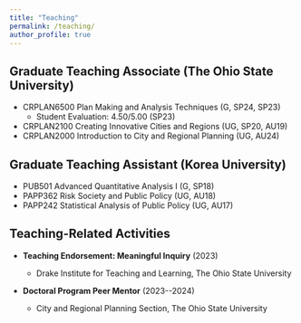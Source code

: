 ```yaml
---
title: "Teaching"
permalink: /teaching/
author_profile: true
---
```


## Graduate Teaching Associate (The Ohio State University)

- CRPLAN6500 Plan Making and Analysis Techniques (G, SP24, SP23)
  - Student Evaluation: 4.50/5.00 (SP23)
- CRPLAN2100 Creating Innovative Cities and Regions (UG, SP20, AU19)
- CRPLAN2000 Introduction to City and Regional Planning (UG, AU24)

## Graduate Teaching Assistant (Korea University)

- PUB501 Advanced Quantitative Analysis I (G, SP18)
- PAPP362 Risk Society and Public Policy (UG, AU18)
- PAPP242 Statistical Analysis of Public Policy (UG, AU17)

## Teaching-Related Activities

- **Teaching Endorsement: Meaningful Inquiry** (2023)
  - Drake Institute for Teaching and Learning, The Ohio State University

- **Doctoral Program Peer Mentor** (2023--2024)
  - City and Regional Planning Section, The Ohio State University